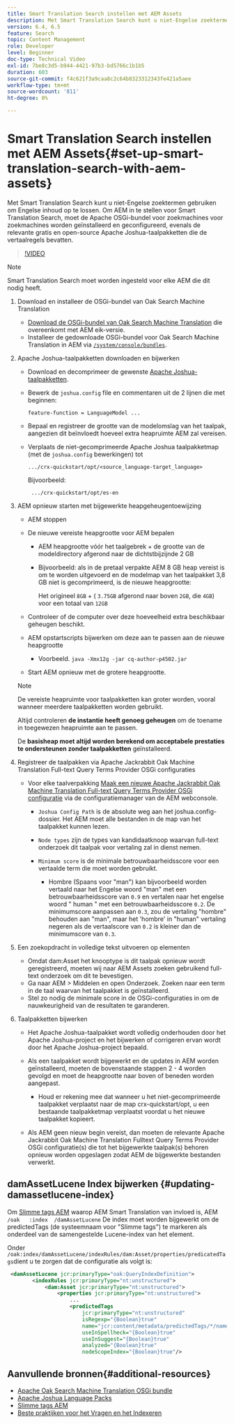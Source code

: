 ```yaml
---
title: Smart Translation Search instellen met AEM Assets
description: Met Smart Translation Search kunt u niet-Engelse zoektermen gebruiken om Engelse inhoud op te lossen. Om AEM in te stellen voor Smart Translation Search, moet de Apache OSGi-bundel voor zoekmachines voor zoekmachines worden geïnstalleerd en geconfigureerd, evenals de relevante gratis en open-source Apache Joshua-taalpakketten die de vertaalregels bevatten.
version: 6.4, 6.5
feature: Search
topic: Content Management
role: Developer
level: Beginner
doc-type: Technical Video
exl-id: 7be8c3d5-b944-4421-97b3-bd5766c1b1b5
duration: 603
source-git-commit: f4c621f3a9caa8c2c64b8323312343fe421a5aee
workflow-type: tm+mt
source-wordcount: '811'
ht-degree: 0%

---
```


# Smart Translation Search instellen met AEM Assets{#set-up-smart-translation-search-with-aem-assets}

Met Smart Translation Search kunt u niet-Engelse zoektermen gebruiken om Engelse inhoud op te lossen. Om AEM in te stellen voor Smart Translation Search, moet de Apache OSGi-bundel voor zoekmachines voor zoekmachines worden geïnstalleerd en geconfigureerd, evenals de relevante gratis en open-source Apache Joshua-taalpakketten die de vertaalregels bevatten.

>[!VIDEO](https://video.tv.adobe.com/v/21291?quality=12&learn=on)

>[!NOTE]
>
>Smart Translation Search moet worden ingesteld voor elke AEM die dit nodig heeft.

1. Download en installeer de OSGi-bundel van Oak Search Machine Translation
   * [Download de OSGi-bundel van Oak Search Machine Translation](https://search.maven.org/#search%7Cgav%7C1%7Cg%3A%22org.apache.jackrabbit%22%20AND%20a%3A%22oak-search-mt%22) die overeenkomt met AEM eik-versie.
   * Installeer de gedownloade OSGi-bundel voor Oak Search Machine Translation in AEM via [`/system/console/bundles`](http://localhost:4502/system/console/bundles).

2. Apache Joshua-taalpakketten downloaden en bijwerken
   * Download en decomprimeer de gewenste [Apache Joshua-taalpakketten](https://cwiki.apache.org/confluence/display/JOSHUA/Language+Packs).
   * Bewerk de `joshua.config` file en commentaren uit de 2 lijnen die met beginnen:

     ```
     feature-function = LanguageModel ...
     ```

   * Bepaal en registreer de grootte van de modelomslag van het taalpak, aangezien dit beïnvloedt hoeveel extra heapruimte AEM zal vereisen.
   * Verplaats de niet-gecomprimeerde Apache Joshua taalpakketmap (met de `joshua.config` bewerkingen) tot

     ```
     .../crx-quickstart/opt/<source_language-target_language>
     ```

     Bijvoorbeeld:

     ```
      .../crx-quickstart/opt/es-en
     ```

3. AEM opnieuw starten met bijgewerkte heapgeheugentoewijzing
   * AEM stoppen
   * De nieuwe vereiste heapgrootte voor AEM bepalen

      * AEM heapgrootte vóór het taalgebrek + de grootte van de modeldirectory afgerond naar de dichtstbijzijnde 2 GB
      * Bijvoorbeeld: als in de pretaal verpakte AEM 8 GB heap vereist is om te worden uitgevoerd en de modelmap van het taalpakket 3,8 GB niet is gecomprimeerd, is de nieuwe heapgrootte:

        Het origineel `8GB` + ( `3.75GB` afgerond naar boven `2GB`, die `4GB`) voor een totaal van `12GB`

   * Controleer of de computer over deze hoeveelheid extra beschikbaar geheugen beschikt.
   * AEM opstartscripts bijwerken om deze aan te passen aan de nieuwe heapgrootte

      * Voorbeeld. `java -Xmx12g -jar cq-author-p4502.jar`

   * Start AEM opnieuw met de grotere heapgrootte.

   >[!NOTE]
   >
   >De vereiste heapruimte voor taalpakketten kan groter worden, vooral wanneer meerdere taalpakketten worden gebruikt.
   >
   >
   >Altijd controleren **de instantie heeft genoeg geheugen** om de toename in toegewezen heapruimte aan te passen.
   >
   >
   >De **basisheap moet altijd worden berekend om acceptabele prestaties te ondersteunen zonder taalpakketten** geïnstalleerd.

4. Registreer de taalpakken via Apache Jackrabbit Oak Machine Translation Full-text Query Terms Provider OSGi configuraties

   * Voor elke taalverpakking [Maak een nieuwe Apache Jackrabbit Oak Machine Translation Full-text Query Terms Provider OSGi configuratie](http://localhost:4502/system/console/configMgr/org.apache.jackrabbit.oak.plugins.index.mt.MTFulltextQueryTermsProviderFactory) via de configuratiemanager van de AEM webconsole.

      * `Joshua Config Path` is de absolute weg aan het joshua.config- dossier. Het AEM moet alle bestanden in de map van het taalpakket kunnen lezen.
      * `Node types` zijn de types van kandidaatknoop waarvan full-text onderzoek dit taalpak voor vertaling zal in dienst nemen.
      * `Minimum score` is de minimale betrouwbaarheidsscore voor een vertaalde term die moet worden gebruikt.

         * Hombre (Spaans voor &quot;man&quot;) kan bijvoorbeeld worden vertaald naar het Engelse woord &quot;man&quot; met een betrouwbaarheidsscore van `0.9` en vertalen naar het engelse woord &quot; human &quot; met een betrouwbaarheidsscore `0.2`. De minimumscore aanpassen aan `0.3`, zou de vertaling &quot;hombre&quot; behouden aan &quot;man&quot;, maar het &#39;hombre&#39; in &quot;human&quot; vertaling negeren als de vertaalscore van `0.2` is kleiner dan de minimumscore van `0.3`.

5. Een zoekopdracht in volledige tekst uitvoeren op elementen
   * Omdat dam:Asset het knooptype is dit taalpak opnieuw wordt geregistreerd, moeten wij naar AEM Assets zoeken gebruikend full-text onderzoek om dit te bevestigen.
   * Ga naar AEM > Middelen en open Onderzoek. Zoeken naar een term in de taal waarvan het taalpakket is geïnstalleerd.
   * Stel zo nodig de minimale score in de OSGi-configuraties in om de nauwkeurigheid van de resultaten te garanderen.

6. Taalpakketten bijwerken
   * Het Apache Joshua-taalpakket wordt volledig onderhouden door het Apache Joshua-project en het bijwerken of corrigeren ervan wordt door het Apache Joshua-project bepaald.
   * Als een taalpakket wordt bijgewerkt en de updates in AEM worden geïnstalleerd, moeten de bovenstaande stappen 2 - 4 worden gevolgd en moet de heapgrootte naar boven of beneden worden aangepast.

      * Houd er rekening mee dat wanneer u het niet-gecomprimeerde taalpakket verplaatst naar de map crx-quickstart/opt, u een bestaande taalpakketmap verplaatst voordat u het nieuwe taalpakket kopieert.

   * Als AEM geen nieuw begin vereist, dan moeten de relevante Apache Jackrabbit Oak Machine Translation Fulltext Query Terms Provider OSGi configuratie(s) die tot het bijgewerkte taalpak(s) behoren opnieuw worden opgeslagen zodat AEM de bijgewerkte bestanden verwerkt.

## damAssetLucene Index bijwerken {#updating-damassetlucene-index}

Om [Slimme tags AEM](https://helpx.adobe.com/experience-manager/6-3/assets/using/touch-ui-smart-tags.html) waarop AEM Smart Translation van invloed is, AEM `/oak   :index  /damAssetLucene` De index moet worden bijgewerkt om de predictedTags (de systeemnaam voor &quot;Slimme tags&quot;) te markeren als onderdeel van de samengestelde Lucene-index van het element.

Onder `/oak:index/damAssetLucene/indexRules/dam:Asset/properties/predicatedTags`dient u te zorgen dat de configuratie als volgt is:

```xml
 <damAssetLucene jcr:primaryType="oak:QueryIndexDefinition">
        <indexRules jcr:primaryType="nt:unstructured">
            <dam:Asset jcr:primaryType="nt:unstructured">
                <properties jcr:primaryType="nt:unstructured">
                    ...
                    <predictedTags
                        jcr:primaryType="nt:unstructured"
                        isRegexp="{Boolean}true"
                        name="jcr:content/metadata/predictedTags/*/name"
                        useInSpellheck="{Boolean}true"
                        useInSuggest="{Boolean}true"
                        analyzed="{Boolean}true"
                        nodeScopeIndex="{Boolean}true"/>
```

## Aanvullende bronnen{#additional-resources}

* [Apache Oak Search Machine Translation OSGi bundle](https://search.maven.org/#search%7Cgav%7C1%7Cg%3A%22org.apache.jackrabbit%22%20AND%20a%3A%22oak-search-mt%22)
* [Apache Joshua Language Packs](https://cwiki.apache.org/confluence/display/JOSHUA/Language+Packs)
* [Slimme tags AEM](https://helpx.adobe.com/experience-manager/6-3/assets/using/touch-ui-smart-tags.html)
* [Beste praktijken voor het Vragen en het Indexeren](https://helpx.adobe.com/experience-manager/6-5/sites/deploying/using/best-practices-for-queries-and-indexing.html)
